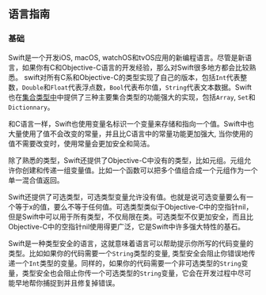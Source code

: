 ## 语言指南


### 基础

Swift是一个开发iOS, macOS, watchOS和tvOS应用的新编程语言。尽管是新语言，如果你有C和Objective-C语言的开发经验，那么对Swift很多地方都会比较熟悉。
swift对所有C系和Objective-C的类型实现了自己的版本，包括`Int`代表整数，`Double`和`Float`代表浮点数，`Bool`代表布尔值，`String`代表文本数据。Swift也在[集合类型中]()中提供了三种主要集合类型的功能强大的实现，包括`Array`, `Set`和`Dictionnary`。

和C语言一样，Swift也使用变量名标识一个变量来存储和指向一个值。Swift中也大量使用了值不会改变的常量，并且比C语言中的常量功能更加强大, 当你使用的值不需要改变时，使用常量会更加安全和简洁。

除了熟悉的类型，Swift还提供了Objective-C中没有的类型，比如元组。元组允许你创建和传递一组变量值。比如一个函数可以把多个值组合成一个元组作为一个单一混合值返回。

Swift还提供了可选类型，可选类型变量允许没有值。也就是说可选变量要么有一个等于x的值，要么不等于任何值。可选类型类似于Objective-C中的空指针nil，但是Swift中可以用于所有类型，不仅局限在类。可选类型不仅更加安全，而且比Objective-C中的空指针nil使用得更广泛，它是Swift中许多强大特性的基石。

Swift是一种类型安全的语言，这就意味着语言可以帮助提示你所写的代码变量的类型。比如如果你的代码需要一个`String`类型的变量, 类型安全会阻止你错误地传递一个`Int`类型的变量。同样的，如果你的代码需要一个非可选类型的`String`变量，类型安全也会阻止你传一个可选类型的`String`变量，它会在开发过程中尽可能早地帮你捕捉到并且修复掉错误。

